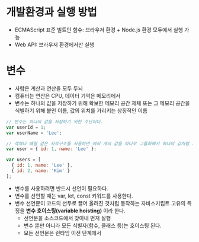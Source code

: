 # 개발환경과 실행 방법

- ECMAScript 표준 빌트인 함수: 브라우저 환경 + Node.js 환경 모두에서 실행 가능
- Web API: 브라우저 환경에서만 실행

# 변수

- 사람은 계산과 연산을 모두 두뇌
- 컴퓨터는 연산은 CPU, 데이터 기억은 메모리에서
- 변수는 하나의 값을 저장하기 위해 확보한 메모리 공간 제체 또는 그 메모리 공간을 식별하기 위해 붙인 이름, 값의 위치를 가리키는 상징적인 이름

```javascript
// 변수는 하나의 값을 저장하기 위한 수단이다.
var userId = 1;
var userName = 'Lee';

// 객체나 배열 같은 자료구조를 사용하면 여러 개의 값을 하나로 그룹화해서 하나의 값처럼 사용할 수 있다.
var user = { id: 1, name: 'Lee' };

var users = [
  { id: 1, name: 'Lee' },
  { id: 2, name: 'Kim' }
];
```

- 변수를 사용하려면 반드시 선언이 필요하다.
- 변수를 선언할 때는 var, let, const 키워드를 사용한다.
- 변수 선언문이 코드의 선두로 끌어 올려진 것처럼 동작하는 자바스키립트 고유의 특징을 **변수 호이스팅(variable hoisting)** 이라 한다.
  - 선언문을 소스코드에서 찾아내 먼저 실행
  - 변수 뿐만 아니라 모든 식별자(함수, 클래스 등)는 호이스팅 된다.
  - 모든 선언문은 런타임 이전 단계에서 
